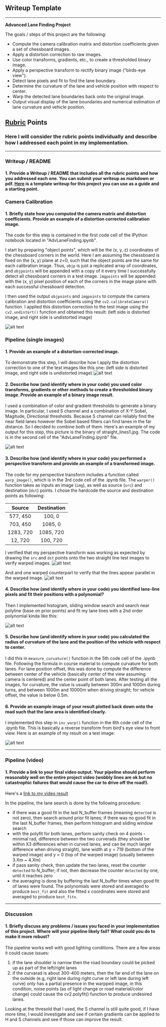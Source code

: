 ## Writeup Template



---

**Advanced Lane Finding Project**

The goals / steps of this project are the following:

* Compute the camera calibration matrix and distortion coefficients given a set of chessboard images.
* Apply a distortion correction to raw images.
* Use color transforms, gradients, etc., to create a thresholded binary image.
* Apply a perspective transform to rectify binary image ("birds-eye view").
* Detect lane pixels and fit to find the lane boundary.
* Determine the curvature of the lane and vehicle position with respect to center.
* Warp the detected lane boundaries back onto the original image.
* Output visual display of the lane boundaries and numerical estimation of lane curvature and vehicle position.

[//]: # (Image References)


[image1]: ./output_images/undist_diff_cal3.jpg "Undistorted"
[image2]: ./output_images/undist_diff_straight_lines1.jpg "Road Transformed"
[image3]: ./output_images/binary_straight_lines1.jpg "Binary Example"
[image4]: ./output_images/warp_straight_lines.jpg "Original Transformed"
[image5]: ./output_images/warped_binary_straight_lines1.jpg "Warp Example"
[image6]: ./output_images/lane_warped_binary_straight_lines1.jpg "Fit Visual"
[image7]: ./output_images/remark_straight_lines1.jpg "Output"
[video1]: ./project_video.mp4 "Video"

## [Rubric](https://review.udacity.com/#!/rubrics/571/view) Points

### Here I will consider the rubric points individually and describe how I addressed each point in my implementation.  

---

### Writeup / README

#### 1. Provide a Writeup / README that includes all the rubric points and how you addressed each one.  You can submit your writeup as markdown or pdf.  [Here](https://github.com/udacity/CarND-Advanced-Lane-Lines/blob/master/writeup_template.md) is a template writeup for this project you can use as a guide and a starting point.  



### Camera Calibration

#### 1. Briefly state how you computed the camera matrix and distortion coefficients. Provide an example of a distortion corrected calibration image.

The code for this step is contained in the first code cell of the IPython notebook located in "AdvLaneFinding.ipynb".  

I start by preparing "object points", which will be the (x, y, z) coordinates of the chessboard corners in the world. Here I am assuming the chessboard is fixed on the (x, y) plane at z=0, such that the object points are the same for each calibration image.  Thus, `objp` is just a replicated array of coordinates, and `objpoints` will be appended with a copy of it every time I successfully detect all chessboard corners in a test image.  `imgpoints` will be appended with the (x, y) pixel position of each of the corners in the image plane with each successful chessboard detection.  

I then used the output `objpoints` and `imgpoints` to compute the camera calibration and distortion coefficients using the `cv2.calibrateCamera()` function.  I applied this distortion correction to the test image using the `cv2.undistort()` function and obtained this result: (left side is distorted image, and right side is undistorted image)



![alt text][image1]



### Pipeline (single images)

#### 1. Provide an example of a distortion-corrected image.

To demonstrate this step, I will describe how I apply the distortion correction to one of the test images like this one: (left side is distorted image, and right side is undistorted image)
![alt text][image2]

#### 2. Describe how (and identify where in your code) you used color transforms, gradients or other methods to create a thresholded binary image.  Provide an example of a binary image result.

I used a combination of color and gradient thresholds to generate a binary image. In particular, I used S channel and a combination of X-Y Sobel, Magitude, Directional thresholds. Because S channel can reliably find the near field lanes however the Sobel based filters can find lanes in the far distance. So I decided to combine both of them. Here's an example of my output for this step, this picture is the binary of straight_lines1.jpg. The code is in the second cell of the "AdvLaneFinding.ipynb" file.   

![alt text][image3]

#### 3. Describe how (and identify where in your code) you performed a perspective transform and provide an example of a transformed image.

The code for my perspective transform includes a function called `warp_image()`, which is in the 3rd code cell of the .ipynb file.  The `warper()` function takes as inputs an image (`img`), as well as source (`src`) and destination (`dst`) points.  I chose the hardcode the source and destination points as following:


| Source        | Destination   | 
|:-------------:|:-------------:| 
| 577, 450      | 100, 0        | 
| 703, 450      | 1085, 0      |
| 1283, 720     | 1085, 720      |
| 12, 720       | 100, 720        |


I verified that my perspective transform was working as expected by drawing the `src` and `dst` points onto the two straight line test images to verify warped images. 
![alt text][image4]

And and one warped counterpart to verify that the lines appear parallel in the warped image. 
![alt text][image5]

#### 4. Describe how (and identify where in your code) you identified lane-line pixels and fit their positions with a polynomial?

Then I implemented histogram, sliding window search and search near polyline (base on prior points) and fit my lane lines with a 2nd order polynomial kinda like this:

![alt text][image6]

#### 5. Describe how (and identify where in your code) you calculated the radius of curvature of the lane and the position of the vehicle with respect to center.

I did this in `measure_curvature()` function in the 5th code cell of the .ipynb file. Following the formula in course material to compute curvature for both lanes. For lane position offset, this was done by compute the difference between center of the vehicle (basically center of the view assuming camera is centered) and the center point of both lanes. After testing all the images, for curvature, the value is usually between 300m and 1000m during turns, and between 1000m and 10000m when driving straight; for vehicle offset, the value is below 0.5m. 


#### 6. Provide an example image of your result plotted back down onto the road such that the lane area is identified clearly.

I implemented this step in `inv_warp()` function in the 6th code cell of the .ipynb file. This is basically a reverse transform from bird's eye view to front view. Here is an example of my result on a test image:

![alt text][image7]

---

### Pipeline (video)

#### 1. Provide a link to your final video output.  Your pipeline should perform reasonably well on the entire project video (wobbly lines are ok but no catastrophic failures that would cause the car to drive off the road!).

Here's a [link to my video result](./project_video.mp4)

In the pipeline, the lane search is done by the following procedure:
* if there was a good fit in the last N_buffer frames (meaning `detected` is not zero), then search around prior fit lanes; if there was no good fit in the last N_buffer frames, then perform histogram and sliding window search
* with the polyfit for both lanes, perform sanity check on 4 points - minimal rad, difference between the two curverads (they should be within X3 differences when in curved lanes, and can be much larger difference when driving straight), lane width at y = 719 (bottom of the warped image) and y = 0 (top of the warped image) (usually between 3.Xm ~ 4.Xm)
* if pass sanity check, then update the two lanes, reset the counter `detected` to N_buffer; if not, then decrease the  counter `detected` by one, until it reaches zero
* the averaging is done by buffering the last N_buffer times when good fit of lanes were found. The polynomials were stored and averaged to produce `best_fit` and also the fitted x coordinates were stored and averaged to produce `best_fitx`.


---

### Discussion

#### 1. Briefly discuss any problems / issues you faced in your implementation of this project.  Where will your pipeline likely fail?  What could you do to make it more robust?

The pipeline works well with good lighting conditions. There are a few areas it could cause issues:
1. if the lane shoulder is narrow then the road boundary could be picked up as part of the left/right lanes
2. if the curvarad is about 300-400 meters, then the far end of the lane on the outside (e.g, right lane during right curve or left lane during left curve) only has a partial presence in the warpped image, in this condition, noise points (as of light change or road material/color change) could cause the cv2.polyfit() function to produce undesired lanes.

Looking at the thresold that I used, the S channel is still quite good, if I have more time, I would investigate and see if certain gradients can be applied to H and S channels and see if those can improve the result.


